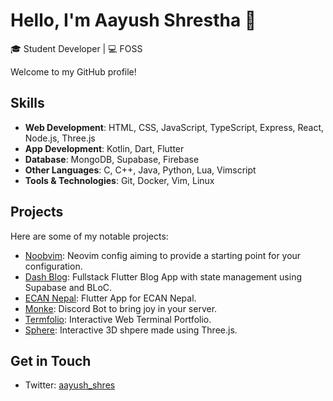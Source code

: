 # Hello, I'm Aayush Shrestha 👋

🎓 Student Developer | 💻 FOSS

Welcome to my GitHub profile!

## Skills

- **Web Development**: HTML, CSS, JavaScript, TypeScript, Express, React, Node.js, Three.js
- **App Development**: Kotlin, Dart, Flutter
- **Database**: MongoDB, Supabase, Firebase
- **Other Languages**: C, C++, Java, Python, Lua, Vimscript
- **Tools & Technologies**: Git, Docker, Vim, Linux

## Projects

Here are some of my notable projects:

- [Noobvim](https://github.com/aayushshres/Noobvim): Neovim config aiming to provide a starting point for your configuration.
- [Dash Blog](https://github.com/aayushshres/Blog-App): Fullstack Flutter Blog App with state management using Supabase and BLoC.
- [ECAN Nepal](https://play.google.com/store/apps/details?id=com.susankya.ecan&hl=en&gl=US&pli=1): Flutter App for ECAN Nepal.
- [Monke](https://github.com/aayushshres/Monke-Discord-Bot): Discord Bot to bring joy in your server.
- [Termfolio](https://termfolio-kappa.vercel.app/): Interactive Web Terminal Portfolio.
- [Sphere](https://sphere-smoky.vercel.app/): Interactive 3D shpere made using Three.js.

## Get in Touch

- Twitter: [aayush_shres](https://twitter.com/aayush_shres)
